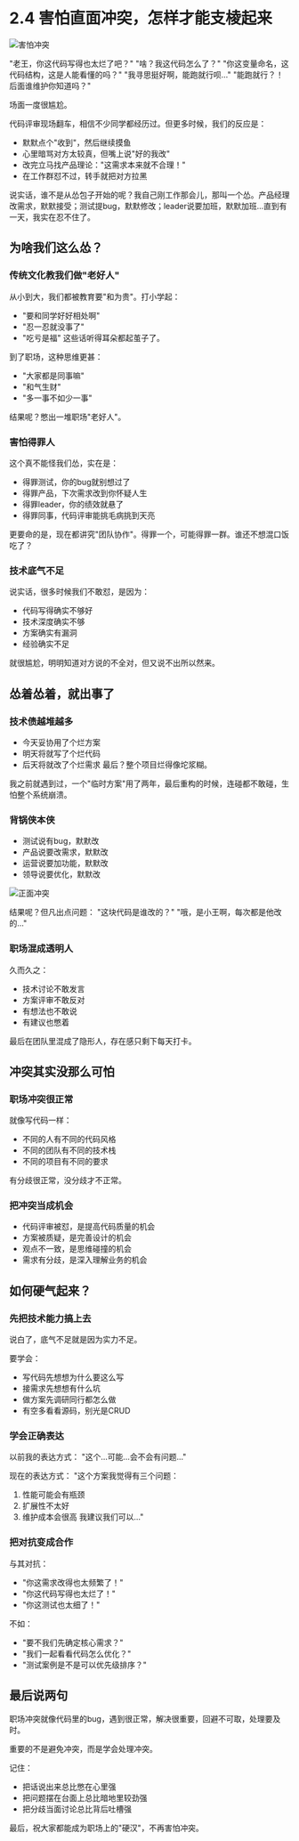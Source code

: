 # 2.4 害怕直面冲突，怎样才能支棱起来

![害怕冲突](../assets/images/chapter2/fear-conflict.jpg)

"老王，你这代码写得也太烂了吧？"
"啥？我这代码怎么了？"
"你这变量命名，这代码结构，这是人能看懂的吗？"
"我寻思挺好啊，能跑就行呗..."
"能跑就行？！后面谁维护你知道吗？"

场面一度很尴尬。

代码评审现场翻车，相信不少同学都经历过。但更多时候，我们的反应是：

- 默默点个"收到"，然后继续摸鱼
- 心里暗骂对方太较真，但嘴上说"好的我改"
- 改完立马找产品理论："这需求本来就不合理！"
- 在工作群怼不过，转手就把对方拉黑

说实话，谁不是从怂包子开始的呢？我自己刚工作那会儿，那叫一个怂。产品经理改需求，默默接受；测试提bug，默默修改；leader说要加班，默默加班...直到有一天，我实在忍不住了。

## 为啥我们这么怂？

### 传统文化教我们做"老好人"
从小到大，我们都被教育要"和为贵"。打小学起：
- "要和同学好好相处啊"
- "忍一忍就没事了"
- "吃亏是福"
这些话听得耳朵都起茧子了。

到了职场，这种思维更甚：
- "大家都是同事嘛"
- "和气生财"
- "多一事不如少一事"

结果呢？憋出一堆职场"老好人"。

### 害怕得罪人
这个真不能怪我们怂，实在是：
- 得罪测试，你的bug就别想过了
- 得罪产品，下次需求改到你怀疑人生
- 得罪leader，你的绩效就悬了
- 得罪同事，代码评审能挑毛病挑到天亮

更要命的是，现在都讲究"团队协作"。得罪一个，可能得罪一群。谁还不想混口饭吃了？

### 技术底气不足
说实话，很多时候我们不敢怼，是因为：
- 代码写得确实不够好
- 技术深度确实不够
- 方案确实有漏洞
- 经验确实不足

就很尴尬，明明知道对方说的不全对，但又说不出所以然来。

## 怂着怂着，就出事了

### 技术债越堆越多
- 今天妥协用了个烂方案
- 明天将就写了个烂代码
- 后天将就改了个烂需求
最后？整个项目烂得像坨浆糊。

我之前就遇到过，一个"临时方案"用了两年，最后重构的时候，连碰都不敢碰，生怕整个系统崩溃。

### 背锅侠本侠
- 测试说有bug，默默改
- 产品说要改需求，默默改
- 运营说要加功能，默默改
- 领导说要优化，默默改

![正面冲突](../assets/images/chapter2/face-conflict.jpg)

结果呢？但凡出点问题：
"这块代码是谁改的？"
"哦，是小王啊，每次都是他改的..."

### 职场混成透明人
久而久之：
- 技术讨论不敢发言
- 方案评审不敢反对
- 有想法也不敢说
- 有建议也憋着

最后在团队里混成了隐形人，存在感只剩下每天打卡。

## 冲突其实没那么可怕

### 职场冲突很正常
就像写代码一样：
- 不同的人有不同的代码风格
- 不同的团队有不同的技术栈
- 不同的项目有不同的要求

有分歧很正常，没分歧才不正常。

### 把冲突当成机会
- 代码评审被怼，是提高代码质量的机会
- 方案被质疑，是完善设计的机会
- 观点不一致，是思维碰撞的机会
- 需求有分歧，是深入理解业务的机会

## 如何硬气起来？

### 先把技术能力搞上去
说白了，底气不足就是因为实力不足。

要学会：
- 写代码先想想为什么要这么写
- 接需求先想想有什么坑
- 做方案先调研同行都怎么做
- 有空多看看源码，别光是CRUD

### 学会正确表达
以前我的表达方式：
"这个...可能...会不会有问题..."

现在的表达方式：
"这个方案我觉得有三个问题：
1. 性能可能会有瓶颈
2. 扩展性不太好
3. 维护成本会很高
我建议我们可以..."

### 把对抗变成合作
与其对抗：
- "你这需求改得也太频繁了！"
- "你这代码写得也太烂了！"
- "你这测试也太细了！"

不如：
- "要不我们先确定核心需求？"
- "我们一起看看代码怎么优化？"
- "测试案例是不是可以优先级排序？"

## 最后说两句

职场冲突就像代码里的bug，遇到很正常，解决很重要，回避不可取，处理要及时。

重要的不是避免冲突，而是学会处理冲突。

记住：
- 把话说出来总比憋在心里强
- 把问题摆在台面上总比暗地里较劲强
- 把分歧当面讨论总比背后吐槽强

最后，祝大家都能成为职场上的"硬汉"，不再害怕冲突。

